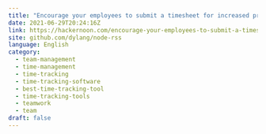 ```yaml
---
title: "Encourage your employees to submit a timesheet for increased productivity"
date: 2021-06-29T20:24:16Z
link: https://hackernoon.com/encourage-your-employees-to-submit-a-timesheet-for-increased-productivity-mi3i37cd?source=rss&utm_medium=RSS&utm_source=news.12bit.vn
site: github.com/dylang/node-rss
language: English
category:
  - team-management
  - time-management
  - time-tracking
  - time-tracking-software
  - best-time-tracking-tool
  - time-tracking-tools
  - teamwork
  - team
draft: false
---
```

